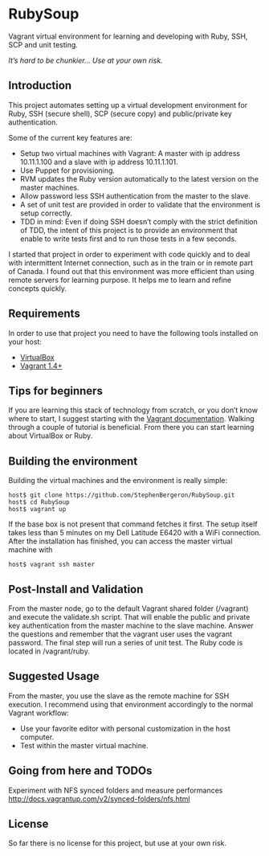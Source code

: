 
RubySoup
========

Vagrant virtual environment for learning and developing with Ruby, SSH, SCP and unit testing.

*It’s hard to be chunkier… Use at your own risk.*

Introduction
------------

This project automates setting up a virtual development environment for Ruby, SSH (secure shell), SCP (secure copy) and public/private key authentication. 

Some of the current key features are:

*	Setup two virtual machines with Vagrant: A master with ip address 10.11.1.100 and a slave with ip address 10.11.1.101.
*	Use Puppet for provisioning. 
*	RVM updates the Ruby version automatically to the latest version on the master machines.
*	Allow password less SSH authentication from the master to the slave. 
*	A set of unit test are provided in order to validate that the environment is setup correctly. 
*	TDD in mind: Even if doing SSH doesn’t comply with the strict definition of TDD, the intent of this project is to provide an environment that enable to write tests first and to run those tests in a few seconds.

I started that project in order to experiment with code quickly and to deal with intermittent Internet connection, such as in the train or in remote part of Canada. I found out that this environment was more efficient than using remote servers for learning purpose. It helps me to learn and refine concepts quickly. 


Requirements
------------

In order to use that project you need to have the following tools installed on your host:
*	[VirtualBox](https://www.virtualbox.org)
*	[Vagrant 1.4+](http://vagrantup.com)

Tips for beginners
------------------

If you are learning this stack of technology from scratch, or you don’t know where to start, I suggest starting with the [Vagrant documentation](http://docs.vagrantup.com/v2/). Walking through a couple of tutorial is beneficial. From there you can start learning about VirtualBox or Ruby. 

Building the environment
------------------------

Building the virtual machines and the environment is really simple:

	host$ git clone https://github.com/StephenBergeron/RubySoup.git
	host$ cd RubySoup
	host$ vagrant up
	
If the base box is not present that command fetches it first. The setup itself takes less than 5 minutes on my Dell Latitude E6420 with a WiFi connection. After the installation has finished, you can access the master virtual machine with

	host$ vagrant ssh master
  
Post-Install and Validation 
---------------------------

From the master node, go to the default Vagrant shared folder (/vagrant) and execute the validate.sh script. That will enable the public and private key authentication from the master machine to the slave machine. Answer the questions and remember that the vagrant user uses the vagrant password. The final step will run a series of unit test. The Ruby code is located in /vagrant/ruby.

Suggested Usage
---------------

From the master, you use the slave as the remote machine for SSH execution. I recommend using that environment accordingly to the normal Vagrant workflow:
*	Use your favorite editor with personal customization in the host computer.
*	Test within the master virtual machine.

Going from here and TODOs 
-------------------------

Experiment with NFS synced folders and measure performances
http://docs.vagrantup.com/v2/synced-folders/nfs.html

License
-------

So far there is no license for this project, but use at your own risk.
